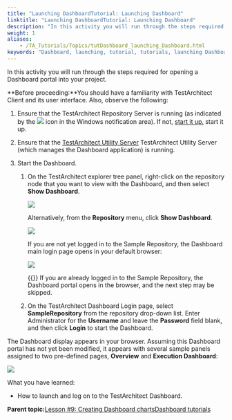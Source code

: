 ```yaml
--- 
title: "Launching DashboardTutorial: Launching Dashboard"
linktitle: "Launching DashboardTutorial: Launching Dashboard"
description: "In this activity you will run through the steps required for opening a Dashboard portal into your project."
weight: 1
aliases: 
    - /TA_Tutorials/Topics/tutDashboard_launching_Dashboard.html
keywords: "Dashboard, launching, tutorial, tutorials, launching Dashboard"
---
```


In this activity you will run through the steps required for opening a Dashboard portal into your project.

**Before proceeding:**You should have a familiarity with TestArchitect Client and its user interface. Also, observe the following:

1.  Ensure that the TestArchitect Repository Server is running \(as indicated by the ![](/images/TA_Administration/Images/admin_RS_icn_RSrunning.png) icon in the Windows notification area\). If not, [start it up.](/administration-guide/repository-server-management/starting-and-stopping-the-repository-server/starting-the-repository-server) start it up.
2.  Ensure that the [TestArchitect Utility Server](/administration-guide/repository-server-management/testarchitect-utility-server) TestArchitect Utility Server \(which manages the Dashboard application\) is running.

1.  Start the Dashboard.

    1.  On the TestArchitect explorer tree panel, right-click on the repository node that you want to view with the Dashboard, and then select **Show Dashboard**.

        ![](/images/TA_Help/Images/DB_23.png)

        Alternatively, from the **Repository** menu, click **Show Dashboard**.

        ![](/images/TA_Help/Images/DB_launching.png)

        If you are not yet logged in to the Sample Repository, the Dashboard main login page opens in your default browser:

        ![](/images/TA_Help/Images/DB_5.png)

        {{<note>}} If you are already logged in to the Sample Repository, the Dashboard portal opens in the browser, and the next step may be skipped.

    2.  On the TestArchitect Dashboard Login page, select **SampleRepository** from the repository drop-down list. Enter Administrator for the **Username** and leave the **Password** field blank, and then click **Login** to start the Dashboard.


The Dashboard display appears in your browser. Assuming this Dashboard portal has not yet been modified, it appears with several sample panels assigned to two pre-defined pages, **Overview** and **Execution Dashboard**:

![](/images/TA_Help/Images/Dashboard_overview.png)

What you have learned:

-   How to launch and log on to the TestArchitect Dashboard.



**Parent topic:**[Lesson \#9: Creating Dashboard chartsDashboard tutorials](/user-guide/reporting-and-dashboard/dashboard/lesson-9-creating-dashboard-chartsdashboard-tutorials/)


